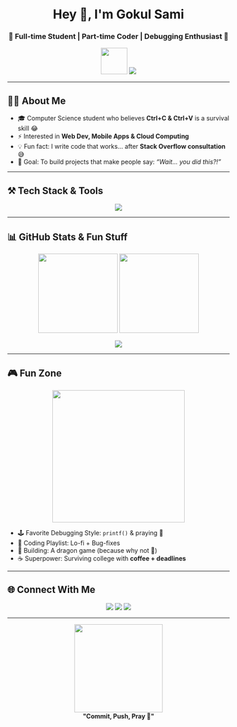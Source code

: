 <h1 align="center">Hey 👋, I'm Gokul Sami</h1>
<h3 align="center">🚀 Full-time Student | Part-time Coder | Debugging Enthusiast 🐞</h3>

<p align="center">
  <img src="https://media.giphy.com/media/hvRJCLFzcasrR4ia7z/giphy.gif" width="60"/>
  <img src="https://readme-typing-svg.herokuapp.com?font=Fira+Code&size=24&duration=3000&pause=1000&color=36BCF7&center=true&vCenter=true&width=600&lines=Student+%7C+Developer+%7C+Tech+Explorer;I+turn+coffee+into+code...+sometimes+bugs;Always+learning+something+new!">
</p>

---

## 🧑‍💻 About Me
- 🎓 Computer Science student who believes **Ctrl+C & Ctrl+V** is a survival skill 😂 
- ⚡ Interested in **Web Dev, Mobile Apps & Cloud Computing**  
- 💡 Fun fact: I write code that works... after **Stack Overflow consultation** 😅  
- 🎯 Goal: To build projects that make people say: *“Wait… you did this?!”*

---

## ⚒️ Tech Stack & Tools

<p align="center">
  <img src="https://skillicons.dev/icons?i=java,python,js,react,nodejs,mysql,git,github,spring boot,jenkins,postman" />
</p>

---

## 📊 GitHub Stats & Fun Stuff

<p align="center">
  <img src="https://github-readme-stats.vercel.app/api?username=gokul-sami&show_icons=true&theme=tokyonight" height="180em"/>
  <img src="https://github-readme-stats.vercel.app/api/top-langs/?username=gokul-sami&layout=compact&theme=tokyonight" height="180em"/>
</p>

<p align="center">
  <img src="https://streak-stats.demolab.com?user=gokul-sami&theme=tokyonight&hide_border=true"/>
</p>

---

## 🎮 Fun Zone

<p align="center">
  <img src="https://media.giphy.com/media/qgQUggAC3Pfv687qPC/giphy.gif" width="300"/>
</p>

- 🕹️ Favorite Debugging Style: `printf()` & praying 🙏  
- 🎵 Coding Playlist: Lo-fi + Bug-fixes  
- 🐉 Building: A dragon game (because why not 🐲)  
- ☕ Superpower: Surviving college with **coffee + deadlines**  

---

## 🌐 Connect With Me

<p align="center">
  <a href="https://www.linkedin.com/in/Gokul_sami" target="_blank"><img src="https://skillicons.dev/icons?i=linkedin" /></a>
  <a href="mailto:gokulpandiyan6@gmail.com" target="_blank"><img src="https://skillicons.dev/icons?i=gmail" /></a>
  <a href="https://github.com/Gokul-sami/Portfolio/" target="_blank"><img src="https://skillicons.dev/icons?i=wordpress" /></a>
</p>

---

<p align="center">
  <img src="https://media.giphy.com/media/xT0xeJpnrWC4XWblEk/giphy.gif" width="200"/><br/>
  <b>"Commit, Push, Pray 🙌"</b>
</p>
